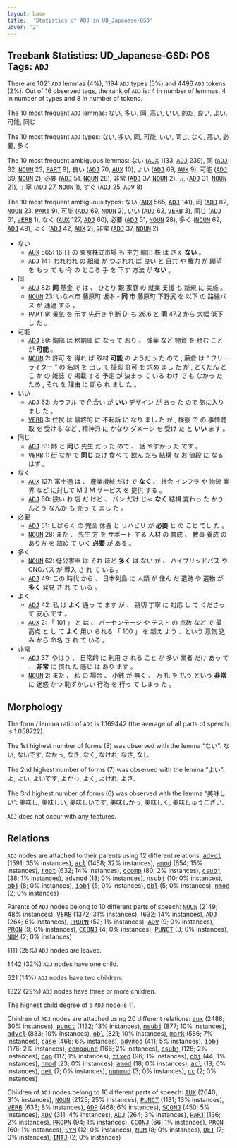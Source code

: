 ```yaml
---
layout: base
title:  'Statistics of ADJ in UD_Japanese-GSD'
udver: '2'
---
```


## Treebank Statistics: UD_Japanese-GSD: POS Tags: `ADJ`

There are 1021 `ADJ` lemmas (4%), 1194 `ADJ` types (5%) and 4496 `ADJ` tokens (2%).
Out of 16 observed tags, the rank of `ADJ` is: 4 in number of lemmas, 4 in number of types and 8 in number of tokens.

The 10 most frequent `ADJ` lemmas: ない, 多い, 同, 高い, いい, 的だ, 良い, よい, 可能, 同じ

The 10 most frequent `ADJ` types:  ない, 多い, 同, 可能, いい, 同じ, なく, 高い, 必要, 多く

The 10 most frequent ambiguous lemmas: ない (<tt><a href="ja_gsd-pos-AUX.html">AUX</a></tt> 1133, <tt><a href="ja_gsd-pos-ADJ.html">ADJ</a></tt> 239), 同 (<tt><a href="ja_gsd-pos-ADJ.html">ADJ</a></tt> 82, <tt><a href="ja_gsd-pos-NOUN.html">NOUN</a></tt> 23, <tt><a href="ja_gsd-pos-PART.html">PART</a></tt> 9), 良い (<tt><a href="ja_gsd-pos-ADJ.html">ADJ</a></tt> 70, <tt><a href="ja_gsd-pos-AUX.html">AUX</a></tt> 10), よい (<tt><a href="ja_gsd-pos-ADJ.html">ADJ</a></tt> 69, <tt><a href="ja_gsd-pos-AUX.html">AUX</a></tt> 9), 可能 (<tt><a href="ja_gsd-pos-ADJ.html">ADJ</a></tt> 69, <tt><a href="ja_gsd-pos-NOUN.html">NOUN</a></tt> 2), 必要 (<tt><a href="ja_gsd-pos-ADJ.html">ADJ</a></tt> 51, <tt><a href="ja_gsd-pos-NOUN.html">NOUN</a></tt> 28), 非常 (<tt><a href="ja_gsd-pos-ADJ.html">ADJ</a></tt> 37, <tt><a href="ja_gsd-pos-NOUN.html">NOUN</a></tt> 2), 元 (<tt><a href="ja_gsd-pos-ADJ.html">ADJ</a></tt> 31, <tt><a href="ja_gsd-pos-NOUN.html">NOUN</a></tt> 21), 丁寧 (<tt><a href="ja_gsd-pos-ADJ.html">ADJ</a></tt> 27, <tt><a href="ja_gsd-pos-NOUN.html">NOUN</a></tt> 1), すぐ (<tt><a href="ja_gsd-pos-ADJ.html">ADJ</a></tt> 25, <tt><a href="ja_gsd-pos-ADV.html">ADV</a></tt> 8)

The 10 most frequent ambiguous types:  ない (<tt><a href="ja_gsd-pos-AUX.html">AUX</a></tt> 565, <tt><a href="ja_gsd-pos-ADJ.html">ADJ</a></tt> 141), 同 (<tt><a href="ja_gsd-pos-ADJ.html">ADJ</a></tt> 82, <tt><a href="ja_gsd-pos-NOUN.html">NOUN</a></tt> 23, <tt><a href="ja_gsd-pos-PART.html">PART</a></tt> 9), 可能 (<tt><a href="ja_gsd-pos-ADJ.html">ADJ</a></tt> 69, <tt><a href="ja_gsd-pos-NOUN.html">NOUN</a></tt> 2), いい (<tt><a href="ja_gsd-pos-ADJ.html">ADJ</a></tt> 62, <tt><a href="ja_gsd-pos-VERB.html">VERB</a></tt> 3), 同じ (<tt><a href="ja_gsd-pos-ADJ.html">ADJ</a></tt> 61, <tt><a href="ja_gsd-pos-VERB.html">VERB</a></tt> 1), なく (<tt><a href="ja_gsd-pos-AUX.html">AUX</a></tt> 127, <tt><a href="ja_gsd-pos-ADJ.html">ADJ</a></tt> 60), 必要 (<tt><a href="ja_gsd-pos-ADJ.html">ADJ</a></tt> 51, <tt><a href="ja_gsd-pos-NOUN.html">NOUN</a></tt> 28), 多く (<tt><a href="ja_gsd-pos-NOUN.html">NOUN</a></tt> 62, <tt><a href="ja_gsd-pos-ADJ.html">ADJ</a></tt> 49), よく (<tt><a href="ja_gsd-pos-ADJ.html">ADJ</a></tt> 42, <tt><a href="ja_gsd-pos-AUX.html">AUX</a></tt> 2), 非常 (<tt><a href="ja_gsd-pos-ADJ.html">ADJ</a></tt> 37, <tt><a href="ja_gsd-pos-NOUN.html">NOUN</a></tt> 2)


* ない
  * <tt><a href="ja_gsd-pos-AUX.html">AUX</a></tt> 565: 16 日 の 東京株式市場 も 主力 輸出 株 は さえ <b>ない</b> 。
  * <tt><a href="ja_gsd-pos-ADJ.html">ADJ</a></tt> 141: われわれ の 組織 が つぶれれ ば 良い と 日共 や 権力 が 願望 を もっ て も 今 の ところ 手 を 下す 方法 が <b>ない</b> 。
* 同
  * <tt><a href="ja_gsd-pos-ADJ.html">ADJ</a></tt> 82: <b>同</b> 基金 で は 、 ひとり 親 家庭 の 就業 支援 も 新規 に 実施 。
  * <tt><a href="ja_gsd-pos-NOUN.html">NOUN</a></tt> 23: いなべ市 藤原町 坂本 - <b>同</b> 市 藤原町 下野尻 を 以下 の 路線バス が 通過 する 。
  * <tt><a href="ja_gsd-pos-PART.html">PART</a></tt> 9: 景気 を 示す 先行き 判断 DI も 26.6 と <b>同</b> 47.2 から 大幅 低下 し た 。
* 可能
  * <tt><a href="ja_gsd-pos-ADJ.html">ADJ</a></tt> 69: 胸部 は 格納庫 に なっ て おり 、 弾薬 など 物資 を 積む こと が <b>可能</b> 。
  * <tt><a href="ja_gsd-pos-NOUN.html">NOUN</a></tt> 2: 許可 を 得れ ば 取材 <b>可能</b> の ようだっ た ので , 藤倉 は “ フリーライター ” の 名刺 を 出し て 撮影 許可 を 求め まし た が , とくだん どこ か の 雑誌 で 掲載 する 予定 が 決まっ て いる わけ で も なかっ た ため , それ を 理由 に 断ら れ まし た 。
* いい
  * <tt><a href="ja_gsd-pos-ADJ.html">ADJ</a></tt> 62: カラフル で 色合い が <b>いい</b> デザイン が あっ た ので 気に入り まし た 。
  * <tt><a href="ja_gsd-pos-VERB.html">VERB</a></tt> 3: 住民 は 最終的 に 不起訴 に なり まし た が , 検察 で の 事情聴取 を 受ける など , 精神的 に かなり ダメージ を 受け た と <b>いい</b> ます 。
* 同じ
  * <tt><a href="ja_gsd-pos-ADJ.html">ADJ</a></tt> 61: 姉 と <b>同じ</b> 先生 だっ た ので 、 話 やすかっ た です 。
  * <tt><a href="ja_gsd-pos-VERB.html">VERB</a></tt> 1: 街 なか で <b>同じ</b> だけ 食べ て 飲ん だら 結構 な お 値段 に なる はず 。
* なく
  * <tt><a href="ja_gsd-pos-AUX.html">AUX</a></tt> 127: 富士通 は 、 産業機械 だけ で <b>なく</b> 、 社会 インフラ や 物流 業界 など に対して M 2 M サービス を 提供 する 。
  * <tt><a href="ja_gsd-pos-ADJ.html">ADJ</a></tt> 60: 狭い お 店 だ けど 、 パン だけ じゃ <b>なく</b> 結構 変わっ た かりんとう なんか も 売っ て まし た 。
* 必要
  * <tt><a href="ja_gsd-pos-ADJ.html">ADJ</a></tt> 51: しばらく の 完全 休養 と リハビリ が <b>必要</b> と の こと でし た 。
  * <tt><a href="ja_gsd-pos-NOUN.html">NOUN</a></tt> 28: また 、 先生 方 を サポート する 人材 の 育成 、 教員 養成 の あり方 を 詰め て いく <b>必要</b> が ある 。
* 多く
  * <tt><a href="ja_gsd-pos-NOUN.html">NOUN</a></tt> 62: 低公害車 は それ ほど <b>多く</b> は ない が 、 ハイブリッドバス や CNGバス が 導入 さ れ て いる 。
  * <tt><a href="ja_gsd-pos-ADJ.html">ADJ</a></tt> 49: この 時代 から 、 日本列島 に 人類 が 住ん だ 遺跡 や 遺物 が <b>多く</b> 発見 さ れ て いる 。
* よく
  * <tt><a href="ja_gsd-pos-ADJ.html">ADJ</a></tt> 42: 私 は <b>よく</b> 通っ て ます が 、 親切 丁寧 に 対応 し て くださっ て 安心 です 。
  * <tt><a href="ja_gsd-pos-AUX.html">AUX</a></tt> 2: 「 101 」 と は 、 パーセンテージ や テスト の 点数 など で 最 高点 と し て <b>よく</b> 用い られる 「 100 」 を 超え よう 、という 意気 込み から 命名 さ れ て いる 。
* 非常
  * <tt><a href="ja_gsd-pos-ADJ.html">ADJ</a></tt> 37: やはり 、 日常的 に 利用 さ れる こと が 多い 業者 だけ あっ て 、 <b>非常</b> に 慣れ た 感じ は あり ます 。
  * <tt><a href="ja_gsd-pos-NOUN.html">NOUN</a></tt> 2: また 、 私 の 場合 、 小銭 が 無く 、 万 札 を 払う という <b>非常</b> に 迷惑 かつ 恥ずかしい 行為 を 行っ て しまっ た 。

## Morphology

The form / lemma ratio of `ADJ` is 1.169442 (the average of all parts of speech is 1.058722).

The 1st highest number of forms (8) was observed with the lemma “ない”: ない, ないです, なかっ, なき, なく, なけれ, なさ, なし.

The 2nd highest number of forms (7) was observed with the lemma “よい”: よ, よい, よいです, よかっ, よく, よけれ, よさ.

The 3rd highest number of forms (6) was observed with the lemma “美味しい”: 美味し, 美味しい, 美味しいです, 美味しかっ, 美味しく, 美味しゅうござい.

`ADJ` does not occur with any features.


## Relations

`ADJ` nodes are attached to their parents using 12 different relations: <tt><a href="ja_gsd-dep-advcl.html">advcl</a></tt> (1591; 35% instances), <tt><a href="ja_gsd-dep-acl.html">acl</a></tt> (1458; 32% instances), <tt><a href="ja_gsd-dep-amod.html">amod</a></tt> (654; 15% instances), <tt><a href="ja_gsd-dep-root.html">root</a></tt> (632; 14% instances), <tt><a href="ja_gsd-dep-ccomp.html">ccomp</a></tt> (80; 2% instances), <tt><a href="ja_gsd-dep-csubj.html">csubj</a></tt> (38; 1% instances), <tt><a href="ja_gsd-dep-advmod.html">advmod</a></tt> (13; 0% instances), <tt><a href="ja_gsd-dep-nsubj.html">nsubj</a></tt> (10; 0% instances), <tt><a href="ja_gsd-dep-obj.html">obj</a></tt> (8; 0% instances), <tt><a href="ja_gsd-dep-iobj.html">iobj</a></tt> (5; 0% instances), <tt><a href="ja_gsd-dep-obl.html">obl</a></tt> (5; 0% instances), <tt><a href="ja_gsd-dep-nmod.html">nmod</a></tt> (2; 0% instances)

Parents of `ADJ` nodes belong to 10 different parts of speech: <tt><a href="ja_gsd-pos-NOUN.html">NOUN</a></tt> (2149; 48% instances), <tt><a href="ja_gsd-pos-VERB.html">VERB</a></tt> (1372; 31% instances),  (632; 14% instances), <tt><a href="ja_gsd-pos-ADJ.html">ADJ</a></tt> (264; 6% instances), <tt><a href="ja_gsd-pos-PROPN.html">PROPN</a></tt> (52; 1% instances), <tt><a href="ja_gsd-pos-ADV.html">ADV</a></tt> (9; 0% instances), <tt><a href="ja_gsd-pos-PRON.html">PRON</a></tt> (9; 0% instances), <tt><a href="ja_gsd-pos-CCONJ.html">CCONJ</a></tt> (4; 0% instances), <tt><a href="ja_gsd-pos-PUNCT.html">PUNCT</a></tt> (3; 0% instances), <tt><a href="ja_gsd-pos-NUM.html">NUM</a></tt> (2; 0% instances)

1111 (25%) `ADJ` nodes are leaves.

1442 (32%) `ADJ` nodes have one child.

621 (14%) `ADJ` nodes have two children.

1322 (29%) `ADJ` nodes have three or more children.

The highest child degree of a `ADJ` node is 11.

Children of `ADJ` nodes are attached using 20 different relations: <tt><a href="ja_gsd-dep-aux.html">aux</a></tt> (2488; 30% instances), <tt><a href="ja_gsd-dep-punct.html">punct</a></tt> (1132; 13% instances), <tt><a href="ja_gsd-dep-nsubj.html">nsubj</a></tt> (877; 10% instances), <tt><a href="ja_gsd-dep-advcl.html">advcl</a></tt> (833; 10% instances), <tt><a href="ja_gsd-dep-obl.html">obl</a></tt> (821; 10% instances), <tt><a href="ja_gsd-dep-mark.html">mark</a></tt> (586; 7% instances), <tt><a href="ja_gsd-dep-case.html">case</a></tt> (466; 6% instances), <tt><a href="ja_gsd-dep-advmod.html">advmod</a></tt> (411; 5% instances), <tt><a href="ja_gsd-dep-iobj.html">iobj</a></tt> (176; 2% instances), <tt><a href="ja_gsd-dep-compound.html">compound</a></tt> (166; 2% instances), <tt><a href="ja_gsd-dep-csubj.html">csubj</a></tt> (128; 2% instances), <tt><a href="ja_gsd-dep-cop.html">cop</a></tt> (117; 1% instances), <tt><a href="ja_gsd-dep-fixed.html">fixed</a></tt> (96; 1% instances), <tt><a href="ja_gsd-dep-obj.html">obj</a></tt> (44; 1% instances), <tt><a href="ja_gsd-dep-nmod.html">nmod</a></tt> (23; 0% instances), <tt><a href="ja_gsd-dep-amod.html">amod</a></tt> (18; 0% instances), <tt><a href="ja_gsd-dep-acl.html">acl</a></tt> (13; 0% instances), <tt><a href="ja_gsd-dep-det.html">det</a></tt> (7; 0% instances), <tt><a href="ja_gsd-dep-nummod.html">nummod</a></tt> (3; 0% instances), <tt><a href="ja_gsd-dep-cc.html">cc</a></tt> (2; 0% instances)

Children of `ADJ` nodes belong to 16 different parts of speech: <tt><a href="ja_gsd-pos-AUX.html">AUX</a></tt> (2640; 31% instances), <tt><a href="ja_gsd-pos-NOUN.html">NOUN</a></tt> (2125; 25% instances), <tt><a href="ja_gsd-pos-PUNCT.html">PUNCT</a></tt> (1131; 13% instances), <tt><a href="ja_gsd-pos-VERB.html">VERB</a></tt> (633; 8% instances), <tt><a href="ja_gsd-pos-ADP.html">ADP</a></tt> (468; 6% instances), <tt><a href="ja_gsd-pos-SCONJ.html">SCONJ</a></tt> (450; 5% instances), <tt><a href="ja_gsd-pos-ADV.html">ADV</a></tt> (311; 4% instances), <tt><a href="ja_gsd-pos-ADJ.html">ADJ</a></tt> (264; 3% instances), <tt><a href="ja_gsd-pos-PART.html">PART</a></tt> (136; 2% instances), <tt><a href="ja_gsd-pos-PROPN.html">PROPN</a></tt> (94; 1% instances), <tt><a href="ja_gsd-pos-CCONJ.html">CCONJ</a></tt> (66; 1% instances), <tt><a href="ja_gsd-pos-PRON.html">PRON</a></tt> (60; 1% instances), <tt><a href="ja_gsd-pos-SYM.html">SYM</a></tt> (12; 0% instances), <tt><a href="ja_gsd-pos-NUM.html">NUM</a></tt> (8; 0% instances), <tt><a href="ja_gsd-pos-DET.html">DET</a></tt> (7; 0% instances), <tt><a href="ja_gsd-pos-INTJ.html">INTJ</a></tt> (2; 0% instances)

